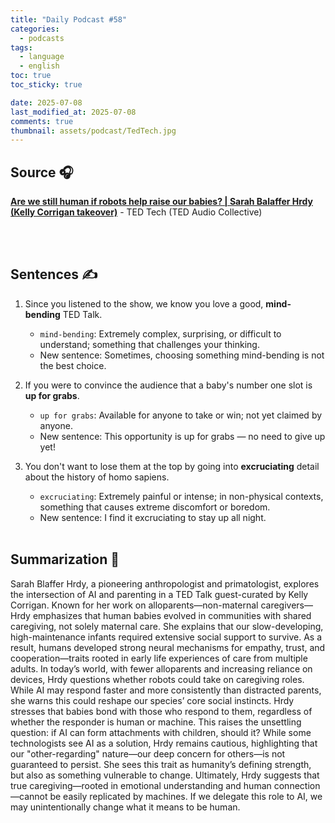 ```yaml
---
title: "Daily Podcast #58"
categories:
  - podcasts
tags:
  - language
  - english
toc: true
toc_sticky: true

date: 2025-07-08
last_modified_at: 2025-07-08
comments: true
thumbnail: assets/podcast/TedTech.jpg
---
```


## Source 🎧
[**Are we still human if robots help raise our babies? | Sarah Balaffer Hrdy (Kelly Corrigan takeover)**](https://podcasts.apple.com/kr/podcast/ted-tech/id470624027?i=1000715679670)
 \- TED Tech (TED Audio Collective)

<br><br>
## Sentences ✍️

1. Since you listened to the show, we know you love a good, **mind-bending** TED Talk.
   - `mind-bending`: Extremely complex, surprising, or difficult to understand; something that challenges your thinking.
   - New sentence: Sometimes, choosing something mind-bending is not the best choice.

2. If you were to convince the audience that a baby's number one slot is **up for grabs**.
   - `up for grabs`: Available for anyone to take or win; not yet claimed by anyone.
   - New sentence: This opportunity is up for grabs — no need to give up yet!

3. You don't want to lose them at the top by going into **excruciating** detail about the history of homo sapiens.
   - `excruciating`: Extremely painful or intense; in non-physical contexts, something that causes extreme discomfort or boredom.
   - New sentence: I find it excruciating to stay up all night.
<br><br>


## Summarization 👀
Sarah Blaffer Hrdy, a pioneering anthropologist and primatologist, explores the intersection of AI and parenting in a TED Talk guest-curated by Kelly Corrigan. Known for her work on alloparents—non-maternal caregivers—Hrdy emphasizes that human babies evolved in communities with shared caregiving, not solely maternal care.
She explains that our slow-developing, high-maintenance infants required extensive social support to survive. As a result, humans developed strong neural mechanisms for empathy, trust, and cooperation—traits rooted in early life experiences of care from multiple adults.
In today’s world, with fewer alloparents and increasing reliance on devices, Hrdy questions whether robots could take on caregiving roles. While AI may respond faster and more consistently than distracted parents, she warns this could reshape our species’ core social instincts.
Hrdy stresses that babies bond with those who respond to them, regardless of whether the responder is human or machine. This raises the unsettling question: if AI can form attachments with children, should it?
While some technologists see AI as a solution, Hrdy remains cautious, highlighting that our "other-regarding" nature—our deep concern for others—is not guaranteed to persist. She sees this trait as humanity’s defining strength, but also as something vulnerable to change.
Ultimately, Hrdy suggests that true caregiving—rooted in emotional understanding and human connection—cannot be easily replicated by machines. If we delegate this role to AI, we may unintentionally change what it means to be human.
<br><br>